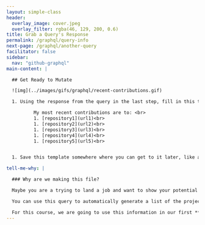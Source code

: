 ```yaml
---
layout: simple-class
header:
  overlay_image: cover.jpeg
  overlay_filter: rgba(46, 129, 200, 0.6)
title: Grab a Query's Response
permalink: /graphql/query-info
next-page: /graphql/another-query
facilitator: false
sidebar:
  nav: "github-graphql"
main-content: |

  ## Get Ready to Mutate

  ![img](../images/gifs/graphql/recent-contributions.gif)

  1. Using the response from the query in the last step, fill in this template.

          My most recent contributions are to: <br>
          1. [repository1](url1)<br>
          1. [repository2](url2)<br>
          1. [repository3](url3)<br>
          1. [repository4](url4)<br>
          1. [repository5](url5)<br>


  1. Save this template somewhere where you can get to it later, like a text editor or as a comment in an issue.

tell-me-why: |

  ### Why are we making this file?

  Maybe you are a trying to land a job and want to show your potential employer the projects that you work on. Maybe you already have a job, but you want to be able to show your team or manager what you have been working on recently.

  You can use this query to automatically generate a list of the projects that you are actively contributing to.

  For this course, we are going to use this information in our first **mutation**.
---
```

